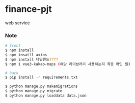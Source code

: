 # finance-pjt
web service

### Note
```bash
# front
$ npm install
$ npm insatll axios
$ npm install 테일윈드????
$ npm i vue3-kakao-maps (해당 라이브러리 사용하는지 최종 확인 필)

# back
$ pip install -r requirements.txt

$ python manage.py makemigrations
$ python manage.py migrate
$ python manage.py loaddata data.json
```
